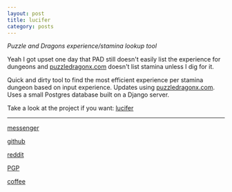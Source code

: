 ```yaml
---
layout: post
title: lucifer
category: posts
---
```


*Puzzle and Dragons experience/stamina lookup tool*

Yeah I got upset one day that PAD still doesn't easily list the experience for dungeons and [puzzledragonx.com][puzzledragonx.com] doesn't list stamina unless I dig for it. 

Quick and dirty tool to find the most efficient experience per stamina dungeon based on input experience. Updates using [puzzledragonx.com][puzzledragonx.com]. Uses a small Postgres database built on a Django server.

Take a look at the project if you want:
[lucifer][lucifer]

---

[messenger][facebook]

[github][dqd]

[reddit][reddit]

[PGP][PGP]

[coffee][coffee]

[facebook]: https://www.m.me/dqdang1
[dqd]: https://github.com/dqdang
[reddit]: https://www.reddit.com/user/outsidefarmland
[PGP]: https://raw.githubusercontent.com/dqdang/dqdang.github.io/master/derek-dang.asc
[coffee]: https://www.buymeacoffee.com/dqdang
[lucifer]: https://github.com/dqdang/lucifer
[puzzledragonx.com]: http://puzzledragonx.com/
